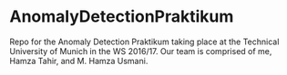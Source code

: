 # AnomalyDetectionPraktikum
Repo for the Anomaly Detection Praktikum taking place at the Technical University of Munich in the WS 2016/17. Our team is comprised of me, Hamza Tahir, and M. Hamza Usmani.
